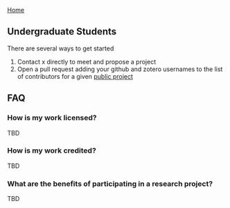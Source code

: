 [Home](README.md)

## Undergraduate Students
There are several ways to get started
1. Contact x directly to meet and propose a project
2. Open a pull request adding your github and zotero usernames to the list of contributors for a given [public project](project_list.md)

## FAQ

### How is my work licensed?
TBD

### How is my work credited?
TBD

### What are the benefits of participating in a research project?
TBD

